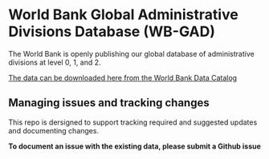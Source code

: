 # World Bank Global Administrative Divisions Database (WB-GAD)
The World Bank is openly publishing our global database of administrative divisions at level 0, 1, and 2.

[The data can be downloaded here from the World Bank Data Catalog](https://datacatalog.worldbank.org/search/dataset/0038272/World-Bank-Official-Boundaries)

## Managing issues and tracking changes
This repo is dersigned to support tracking required and suggested updates and documenting changes. 

__To document an issue with the existing data, please submit a Github issue__
